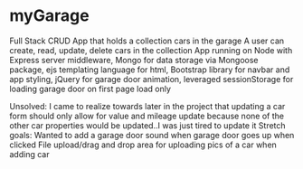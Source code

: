 # myGarage

Full Stack CRUD App that holds a collection cars in the garage
A user can create, read, update, delete cars in the collection
App running on Node with Express server middleware, Mongo for data storage via Mongoose package, ejs templating language for html, Bootstrap library for navbar and app styling, jQuery for garage door animation, leveraged sessionStorage for loading garage door on first page load only

Unsolved: I came to realize towards later in the project that updating a car form should only allow for value and mileage update because none of the other car properties would be updated..I was just tired to update it
Stretch goals: 
    Wanted to add a garage door sound when garage door goes up when clicked
    File upload/drag and drop area for uploading pics of a car when adding car